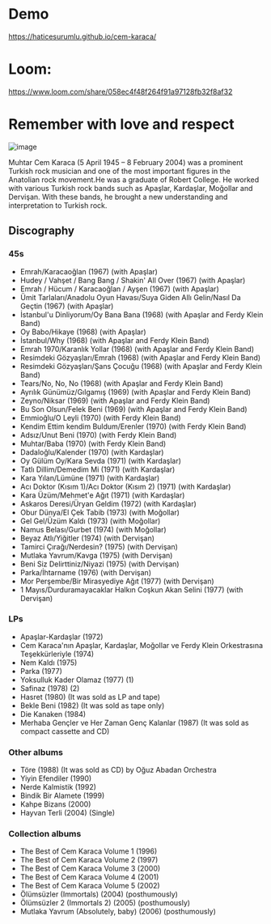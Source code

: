 
# Demo



https://haticesurumlu.github.io/cem-karaca/




# Loom: 
https://www.loom.com/share/058ec4f48f264f91a97128fb32f8af32



# Remember with love and respect 


![image](https://user-images.githubusercontent.com/71832100/214418519-dcf4b947-68b9-4eb8-8cf4-890a2ea60735.png)

	
Muhtar Cem Karaca (5 April 1945 – 8 February 2004) was a prominent Turkish rock musician and one of the most important figures in the Anatolian rock movement.He was a graduate of Robert College. He worked with various Turkish rock bands such as Apaşlar, Kardaşlar, Moğollar and Dervişan. With these bands, he brought a new understanding and interpretation to Turkish rock.


## Discography
### 45s
- Emrah/Karacaoğlan (1967) (with Apaşlar)
- Hudey / Vahşet / Bang Bang / Shakin' All Over (1967) (with Apaşlar)
- Emrah / Hücum / Karacaoğlan / Ayşen (1967) (with Apaşlar)
- Ümit Tarlaları/Anadolu Oyun Havası/Suya Giden Allı Gelin/Nasıl Da Geçtin (1967) (with Apaşlar)
- İstanbul'u Dinliyorum/Oy Bana Bana (1968) (with Apaşlar and Ferdy Klein Band)
- Oy Babo/Hikaye (1968) (with Apaşlar)
- İstanbul/Why (1968) (with Apaşlar and Ferdy Klein Band)
- Emrah 1970/Karanlık Yollar (1968) (with Apaşlar and Ferdy Klein Band)
- Resimdeki Gözyaşları/Emrah (1968) (with Apaşlar and Ferdy Klein Band)
- Resimdeki Gözyaşları/Şans Çocuğu (1968) (with Apaşlar and Ferdy Klein Band)
- Tears/No, No, No (1968) (with Apaşlar and Ferdy Klein Band)
- Ayrılık Günümüz/Gılgamış (1969) (with Apaşlar and Ferdy Klein Band)
- Zeyno/Niksar (1969) (with Apaşlar and Ferdy Klein Band)
- Bu Son Olsun/Felek Beni (1969) (with Apaşlar and Ferdy Klein Band)
- Emmioğlu/O Leyli (1970) (with Ferdy Klein Band)
- Kendim Ettim kendim Buldum/Erenler (1970) (with Ferdy Klein Band)
- Adsız/Unut Beni (1970) (with Ferdy Klein Band)
- Muhtar/Baba (1970) (with Ferdy Klein Band)
- Dadaloğlu/Kalender (1970) (with Kardaşlar)
- Oy Gülüm Oy/Kara Sevda (1971) (with Kardaşlar)
- Tatlı Dillim/Demedim Mi (1971) (with Kardaşlar)
- Kara Yılan/Lümüne (1971) (with Kardaşlar)
- Acı Doktor (Kısım 1)/Acı Doktor (Kısım 2) (1971) (with Kardaşlar)
- Kara Üzüm/Mehmet'e Ağıt (1971) (with Kardaşlar)
- Askaros Deresi/Üryan Geldim (1972) (with Kardaşlar)
- Obur Dünya/El Çek Tabib (1973) (with Moğollar)
- Gel Gel/Üzüm Kaldı (1973) (with Moğollar)
- Namus Belası/Gurbet (1974) (with Moğollar)
- Beyaz Atlı/Yiğitler (1974) (with Dervişan)
- Tamirci Çırağı/Nerdesin? (1975) (with Dervişan)
- Mutlaka Yavrum/Kavga (1975) (with Dervişan)
- Beni Siz Delirttiniz/Niyazi (1975) (with Dervişan)
- Parka/İhtarname (1976) (with Dervişan)
- Mor Perşembe/Bir Mirasyediye Ağıt (1977) (with Dervişan)
- 1 Mayıs/Durduramayacaklar Halkın Coşkun Akan Selini (1977) (with Dervişan)
### LPs
- Apaşlar-Kardaşlar (1972)
- Cem Karaca'nın Apaşlar, Kardaşlar, Moğollar ve Ferdy Klein Orkestrasına Teşekkürleriyle (1974)
- Nem Kaldı (1975)
- Parka (1977)
- Yoksulluk Kader Olamaz (1977) (1)
- Safinaz (1978) (2)
- Hasret (1980) (It was sold as LP and tape)
- Bekle Beni (1982) (It was sold as tape only)
- Die Kanaken (1984)
- Merhaba Gençler ve Her Zaman Genç Kalanlar (1987) (It was sold as compact cassette and CD)
### Other albums
- Töre (1988) (It was sold as CD) by Oğuz Abadan Orchestra
- Yiyin Efendiler (1990)
- Nerde Kalmistik (1992)
- Bindik Bir Alamete (1999)
- Kahpe Bizans (2000)
- Hayvan Terli (2004) (Single)
### Collection albums
- The Best of Cem Karaca Volume 1 (1996)
- The Best of Cem Karaca Volume 2 (1997)
- The Best of Cem Karaca Volume 3 (2000)
- The Best of Cem Karaca Volume 4 (2001)
- The Best of Cem Karaca Volume 5 (2002)
- Ölümsüzler (Immortals) (2004) (posthumously)
- Ölümsüzler 2 (Immortals 2) (2005) (posthumously)
- Mutlaka Yavrum (Absolutely, baby) (2006) (posthumously)

